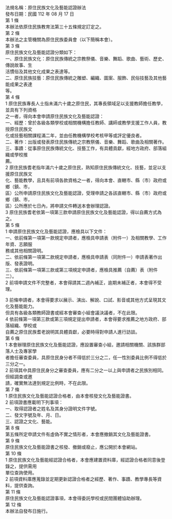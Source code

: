 法規名稱：原住民族文化及藝能認證辦法  
發布日期：民國 112 年 08 月 17 日  
第 1 條  
本辦法依原住民族教育法第三十五條規定訂定之。  
第 2 條  
本辦法之主管機關為原住民族委員會（以下簡稱本會）。  
第 3 條  
原住民族文化及藝能認證分類如下：  
一、原住民族文化：原住民族傳統之宗教祭儀、音樂、舞蹈、歌曲、藝術、歷史、傳說故事、生  
活慣俗及其他文化成果之表達等。  
二、原住民族技藝：原住民族傳統之雕塑、編織、圖案、服飾、民俗技藝及其他藝能成果之表達  
等。  
第 4 條  
1 原住民族專長人士指未滿六十歲之原住民，其專長領域足以支援教師擔任教學，並具有下列資格  
之一者，得向本會申請原住民族文化及藝能認證：  
一、經歷：曾於各級各類學校或相關機構擔任教師、講師或教學支援工作人員，教授原住民族文  
化或技藝相關課程滿二年，並由任教機構學校考核甲等或評定優良者。  
二、著作：出版或發表原住民族傳統之宗教祭儀、音樂、舞蹈、歌曲及相關著作。  
三、事蹟：從事原住民族傳統文化、技藝工作，有具體貢獻，經地方政府、部落組織或學校推  
薦。  
2 原住民族耆老指年滿六十歲之原住民，熟知原住民族傳統文化、技藝，並足以支援原住民族文  
化、藝能教學，且具有前項各款資格之一者，得向本會、直轄市、縣（市）政府或鄉（鎮、市，  
區）公所申請原住民族文化及藝能認證，受理申請之各該直轄市、縣（市）政府或鄉（鎮、市，  
區）公所應於七日內，將申請文件轉送本會辦理認證。  
3 原住民族耆老依第一項第三款申請原住民族文化及藝能認證，得以自薦方式為之。  
第 5 條  
1 申請原住民族文化及藝能認證，應檢具以下文件：  
一、依前條第一項第一款規定申請者，應檢具申請表（附件一）及相關教學、工作年資、志願服  
務或其他相關證明。  
二、依前條第一項第二款規定申請者，應檢具申請表（同附件一）申請表著作出版、發表證明。  
三、依前條第一項第三款或第三項規定申請者，應檢具推薦（自薦）表（附件二）。  
2 前項申請文件不完整者，本會得請其二週內補正，逾期未補正者，本會得不受理。  


3 前條申請者，本會得要求以展示、演出、解說、口試、影音或其他方式呈現其文化及藝能能力。  
但具有各級各類教師證書或經本會審查小組會議決議者，不在此限。  
4 依前條第一項第三款或第三項規定提出申請者，本會得要求推薦之地方政府、部落組織、學校或  
自薦之原住民族耆老說明其具體貢獻，必要時得對申請人進行訪談。  
第 6 條  
1 本會辦理原住民族文化及藝能認證，應設置審查小組，邀請相關機關、該族群部落人士及專家學  
者擔任審查委員，具原住民身分者不得低於三分之二，任一性別委員比例不得低於三分之一。  
2 前項其中具原住民身分之審查委員，應有二分之一以上與申請者之民族別相同。但經調查或邀  
請，確實無法達到規定比例時，不在此限。  
第 7 條  
1 原住民族文化及藝能認證合格者，由本會核發文化及藝能證書。  
2 前項證書應載明下列事項：  
一、取得認證者之姓名及其身分證明文件字號。  
二、發文字號及年、月、日。  
三、認證之文化、藝能。  
第 8 條  
第五條所定申請文件有虛偽不實之情形者，本會應撤銷其文化及藝能證書。  
第 9 條  
原住民族文化及藝能證書之核發、撤銷或廢止，應公開於本會網站。  
第 10 條  
1 原住民族文化及藝能經認證合格者，本會應建置資料庫，經認證合格者同意後登錄之，提供需用  
單位查詢使用。  
2 前項資料庫應蒐錄並定期更新認證合格者之經歷、著作、事蹟、教學專長等資料，提供查詢。  
第 11 條  
原住民族文化及藝能認證事項，本會得委託學校或民間團體協助辦理。  
第 12 條  
本辦法自發布日施行。  



